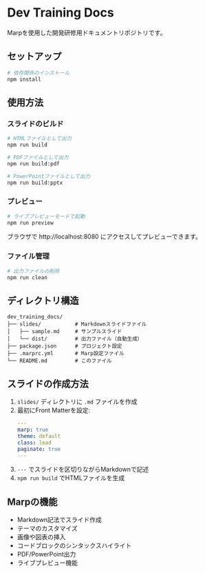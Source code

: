 # Dev Training Docs

Marpを使用した開発研修用ドキュメントリポジトリです。

## セットアップ

```bash
# 依存関係のインストール
npm install
```

## 使用方法

### スライドのビルド

```bash
# HTMLファイルとして出力
npm run build

# PDFファイルとして出力
npm run build:pdf

# PowerPointファイルとして出力
npm run build:pptx
```

### プレビュー

```bash
# ライブプレビューモードで起動
npm run preview
```

ブラウザで http://localhost:8080 にアクセスしてプレビューできます。

### ファイル管理

```bash
# 出力ファイルの削除
npm run clean
```

## ディレクトリ構造

```
dev_training_docs/
├── slides/           # Markdownスライドファイル
│   ├── sample.md     # サンプルスライド
│   └── dist/         # 出力ファイル（自動生成）
├── package.json      # プロジェクト設定
├── .marprc.yml       # Marp設定ファイル
└── README.md         # このファイル
```

## スライドの作成方法

1. `slides/` ディレクトリに `.md` ファイルを作成
2. 最初にFront Matterを設定:
   ```yaml
   ---
   marp: true
   theme: default
   class: lead
   paginate: true
   ---
   ```
3. `---` でスライドを区切りながらMarkdownで記述
4. `npm run build` でHTMLファイルを生成

## Marpの機能

- Markdown記法でスライド作成
- テーマのカスタマイズ
- 画像や図表の挿入
- コードブロックのシンタックスハイライト
- PDF/PowerPoint出力
- ライブプレビュー機能